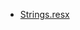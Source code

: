 - [Strings.resx](https://github.com/dotnet/coreclr/blob/1c47703a3d548e5f3293a11d98747dd83bf429f1/src/System.Private.CoreLib/Resources/Strings.resx)